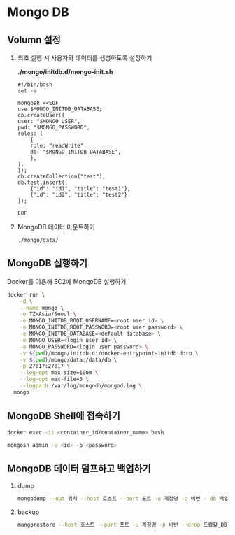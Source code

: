 # Mongo DB

## Volumn 설정

1. 최초 실행 시 사용자와 데이터를 생성하도록 설정하기

    **./mongo/initdb.d/mongo-init.sh**
    
    ```shell
    #!/bin/bash
    set -e

    mongosh <<EOF
    use $MONGO_INITDB_DATABASE;
    db.createUser({
    user: "$MONGO_USER",
    pwd: "$MONGO_PASSWORD", 
    roles: [
        {
        role: "readWrite",
        db: "$MONGO_INITDB_DATABASE",
        },
    ],
    });
    db.createCollection("test");
    db.test.insert([
        {"id": "id1", "title": "test1"},
        {"id": "id2", "title": "test2"}
    ]);

    EOF
    ```

2. MongoDB 데이터 마운트하기

    `./mongo/data/`

## MongoDB 실행하기

Docker를 이용해 EC2에 MongoDB 실행하기

```bash
docker run \
    -d \
    --name mongo \
    -e TZ=Asia/Seoul \
    -e MONGO_INITDB_ROOT_USERNAME=<root user id> \
    -e MONGO_INITDB_ROOT_PASSWORD=<root user password> \
    -e MONGO_INITDB_DATABASE=<default database> \
    -e MONGO_USER=<login user id> \
    -e MONGO_PASSWORD=<login user password> \
    -v $(pwd)/mongo/initdb.d:/docker-entrypoint-initdb.d:ro \
    -v $(pwd)/mongo/data:/data/db \
    -p 27017:27017 \
    --log-opt max-size=100m \
    --log-opt max-file=5 \
    --logpath /var/log/mongodb/mongod.log \
  mongo
```

## MongoDB Shell에 접속하기

```bash
docker exec -it <container_id/container_name> bash

mongosh admin -u <id> -p <password>
```

## MongoDB 데이터 덤프하고 백업하기

1. dump
    
    ```bash
    mongodump --out 위치 --host 호스트 --port 포트 -u 계정명 -p 비번 --db 백업하려는_DB
    ```
    
2. backup
    
    ```bash
    mongorestore --host 호스트 --port 포트 -u 계정명 -p 비번 --drop 드랍할_DB --db 복구하려는_DB <덤프 파일 위치>
    ```